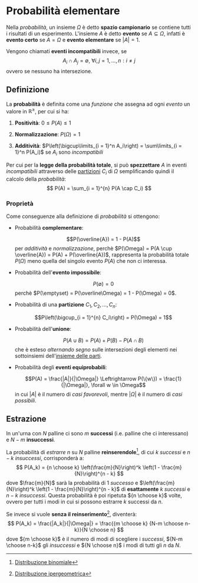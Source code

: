 # Probabilità elementare

Nella _probabilità_, un insieme $\Omega$ è detto **spazio campionario** se contiene tutti i risultati di un esperimento.
L'insieme $A$ è detto **evento** se $A \subseteq \Omega$, infatti è **evento certo** se $A = \Omega$ e **evento elementare** se $|A| = 1$.

Vengono chiamati **eventi incompatibili** invece, se
$$
A_i \cap A_j = \emptyset,\ \forall i, j = 1, ..., n : i \neq j
$$
ovvero se nessuno ha intersezione.

## Definizione

La **probabilità** è definita come una _funzione_ che assegna ad ogni _evento_ un valore in $\mathbb{R}^\geq$, per cui si ha:
1. **Positività**: $0 \leq P(A) \leq 1$

2. **Normalizzazione**: $P(\Omega) = 1$

3. **Additività**: $P\left(\bigcup\limits_{i = 1}^n A_i\right) = \sum\limits_{i = 1}^n P(A_i)$ se $A_i$ sono _incompatibili_

Per cui per la **legge della probabilità totale**, si può **spezzettare** $A$ in eventi _incompatibili_ attraverso delle [partizioni](../../ct0434/02/README.md#partizioni) $C_i$ di $\Omega$ semplificando quindi il calcolo della _probabilità_:
$$
P(A) = \sum_{i = 1}^{n} P(A \cap C_i)
$$

### Proprietà

Come conseguenze alla definizione di _probabilità_ si ottengono:
- Probabilità **complementare**:

	$$P(\overline{A}) = 1 - P(A)$$
	per _additività_ e _normalizzazione_, perchè $P(\Omega) = P(A \cup \overline{A}) = P(A) + P(\overline{A})$, rappresenta la probabilità totale $P(\Omega)$ meno quella del singolo evento $P(A)$ che non ci interessa.

- Probabilità dell'**evento impossibile**:

	$$P(\emptyset) = 0$$
	perchè $P(\emptyset) = P(\overline\Omega) = 1 - P(\Omega) = 0$.

- Probabilità di una **partizione** $C_1, C_2, ..., C_n$:

	$$P\left(\bigcup_{i = 1}^{n} C_i\right) = P(\Omega) = 1$$

- Probabilità dell'**unione**:

	$$P(A \cup B) = P(A) + P(B) - P(A \cap B)$$
	che è esteso _alternando segno_ sulle intersezioni degli elementi nei sottoinsiemi dell'[insieme delle parti](../../ct0434/02/README.md#insiemi-delle-parti).

- Probabilità degli **eventi equiprobabili**:

	$$P(A) = \frac{|A|}{|\Omega|} \Leftrightarrow P(\{w\}) = \frac{1}{|\Omega|}, \forall w \in \Omega$$
	in cui $|A|$ è il numero di _casi favorevoli_, mentre $|\Omega|$ è il numero di _casi possibili_.

## Estrazione

In un'urna con $N$ palline ci sono $m$ **successi** (i.e. palline che ci interessano) e $N - m$ **insuccessi**.

La probabilità di _estrarre_ $n$ su $N$ palline **reinserendole**[^1], di cui $k$ _successi_ e $n - k$ _insuccessi_, corrisponderà a:
$$
P(A_k) = {n \choose k} \left(\frac{m}{N}\right)^k \left(1 - \frac{m}{N}\right)^{n - k}
$$
dove $\frac{m}{N}$ sarà la probabilità di $1$ _successo_ e $\left(\frac{m}{N}\right)^k \left(1 - \frac{m}{N}\right)^{n - k}$ di **esattamente** $k$ _successi_ e $n - k$ _insuccessi_.
Questa probabilità è poi ripetuta ${n \choose k}$ volte, ovvero per tutti i modi in cui si possono estrarre $k$ successi da $n$.

Se invece si vuole **senza il reinserimento**[^2], diventerà:
$$
P(A_k) = \frac{|A_k|}{|\Omega|} = \frac{{m \choose k} {N-m \choose n-k}}{N \choose n}
$$
dove ${m \choose k}$ è il numero di modi di scegliere i _successi_, ${N-m \choose n-k}$ gli _insuccessi_ e ${N \choose n}$ i modi di tutti gli $n$ da $N$.

[^1]: [Distribuzione binomiale](https://it.wikipedia.org/wiki/Distribuzione_binomiale)

[^2]: [Distribuzione ipergeometrica](https://it.wikipedia.org/wiki/Distribuzione_ipergeometrica)
